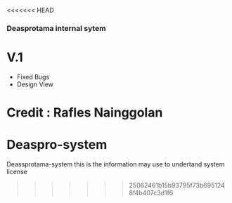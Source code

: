 <<<<<<< HEAD
### Deasprotama internal sytem 

# V.1 
- Fixed Bugs
- Design  View


Credit : Rafles Nainggolan
=======
# Deaspro-system
Deassprotama-system this is the information may use to undertand system license
>>>>>>> 25062461b15b93795f73b6951248f4b407c3d1f6
